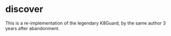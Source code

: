 # discover

This is a re-implementation of the legendary K8Guard, by the same author 3 years after abandonment.


